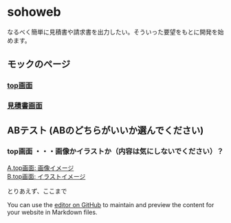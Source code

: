 # sohoweb

なるべく簡単に見積書や請求書を出力したい。そういった要望をもとに開発を始めます。

## モックのページ

### [top画面](https://gamasenninn.github.io/sohoweb/mock/top.html)

### [見積書画面](https://gamasenninn.github.io/sohoweb/mock/mock01_dtl.html)


## ABテスト (ABのどちらがいいか選んでください)

### top画面 ・・・画像かイラストか（内容は気にしないでください）？
[A.top画面: 画像イメージ](https://gamasenninn.github.io/sohoweb/mock/top_A.html) <br/>
[B.top画面: イラストイメージ](https://gamasenninn.github.io/sohoweb/mock/top_B.html)<br/>

とりあえず、ここまで







You can use the [editor on GitHub](https://github.com/gamasenninn/sohoweb/edit/main/README.md) to maintain and preview the content for your website in Markdown files.




